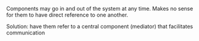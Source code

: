 Components may go in and out of the system at any time.
Makes no sense for them to have direct reference to one another.

Solution: have them refer to a central component (mediator) that facilitates communication